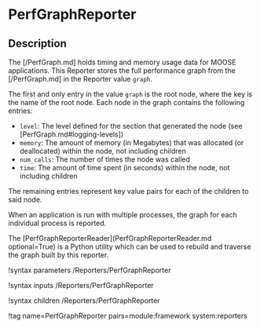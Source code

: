 # PerfGraphReporter

## Description

The [/PerfGraph.md] holds timing and memory usage data for MOOSE applications. This Reporter stores the full performance graph from the [/PerfGraph.md] in the Reporter value `graph`.

The first and only entry in the value `graph` is the root node, where the key is the name of the root node. Each node in the graph contains the following entries:

- `level`: The level defined for the section that generated the node (see [PerfGraph.md#logging-levels])
- `memory`: The amount of memory (in Megabytes) that was allocated (or deallocated) within the node, not including children
- `num_calls`: The number of times the node was called
- `time`: The amount of time spent (in seconds) within the node, not including children

The remaining entries represent key value pairs for each of the children to said node.

When an application is run with multiple processes, the graph for each individual process is reported.

The [PerfGraphReporterReader](PerfGraphReporterReader.md optional=True) is a Python utility which can be used to rebuild and traverse the graph built by this reporter.

!syntax parameters /Reporters/PerfGraphReporter

!syntax inputs /Reporters/PerfGraphReporter

!syntax children /Reporters/PerfGraphReporter

!tag name=PerfGraphReporter pairs=module:framework system:reporters
